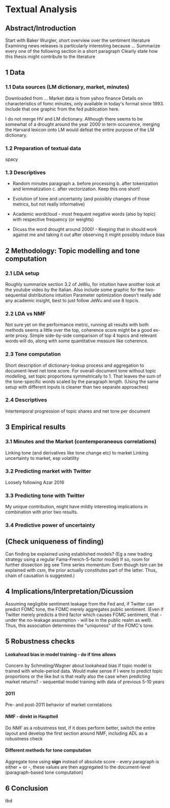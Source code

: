 # Textual Analysis

## Abstract/Introduction

Start with Baker Wurgler, short overview over the sentiment literature
Examining news releases is particularly interesting because ...
Summarize every one of the following section in a short paragraph
Clearly state how this thesis might contribute to the literature

## 1 Data

### 1.1 Data sources (LM dictionary, market, minutes)

Downloaded from …
Market data is from yahoo finance
Details on characteristics of fomc minutes, only available in today's format since 1993. Include that one graphic from the fed publication here.

I do not merge HV and LM dictionary. Although there seems to be somewhat of a drought around the year 2000 in term occurence, merging the Harvard lexicon onto LM would defeat the entire purpose of the LM dictionary.

### 1.2 Preparation of textual data

spacy

### 1.3 Descriptives

- Random minutes paragraph a. before processing b. after tokenization and lemmatization c. after vectorization. Keep this one short!

- Evolution of tone and uncertainty (and possibly changes of those metrics, but not really informative)
- Academic wordcloud - most frequent negative words (also by topic) with respective frequency (or weights)
- Dicuss the word drought around 2000! - Keeping that in should work against me and taking it out after observing it might possibly induce bias

## 2 Methodology: Topic modelling and tone computation

### 2.1 LDA setup

Roughly summarize section 3.2 of JeWu, for intuition have another look at the youtube video by the Italian.
Also include some graphic for the two-sequential distributions intuition
Parameter optimization doesn't really add any academic insight, best to just follow JeWu and use 8 topcis.

### 2.2 LDA vs NMF

Not sure yet on the performance metric, running all results with both methods seems a little over the top, coherence score might be a good ex-ante proxy.
Simple side-by-side comparison of top 4 topics and relevant words will do, along with some quantitative measure like coherence.

### 2.3 Tone computation

Short description of dictionary-lookup process and aggregation to document-level net tone score.
For overall-document tone without topic modelling, set topic proportions symmetrically to 1. That leaves the sum of the tone-specific words scaled by the paragraph length. (Using the same setup with different inputs is cleaner than two separate approaches)

### 2.4 Descriptives

Intertemporal progression of topic shares and net tone per document

## 3 Empirical results

### 3.1 Minutes and the Market (contemporaneous correlations)

Linking tone (and derivatives like tone change etc) to market
Linking uncertainty to market, esp volatility

### 3.2 Predicting market with Twitter

Loosely following Azar 2016

### 3.3 Predicting tone with Twitter

My unique contribution, might have mildly interesting implications in combination with prior two results.

### 3.4 Predictive power of uncertainty

## (Check uniqueness of finding)

Can finding be explained using established models? (Eg a new trading strategy using a regular Fama-French-5-factor model)
If so, room for further dissection (eg see Time series momentum: Even though tsm can be explained with csm, the prior actually constitutes part of the latter. Thus, chain of causation is suggested.)

## 4 Implications/Interpretation/Dicussion

Assuming negligible sentiment leakage from the Fed and, if Twitter can predict FOMC tone, the FOMC merely aggregates public sentiment. (Even if Twitter merely predicts a third factor which causes FOMC sentiment, that - under the no-leakage assumption - will be in the public realm as well). Thus, this association determines the "uniquness" of the FOMC's tone.

## 5 Robustness checks

#### Lookahead bias in model training - do if time allows

Concern by Schmeling/Wagner about lookahead bias if topic model is trained with whole-period data. Would make sense if I were to predict topic proportions or the like but is that really also the case when predicting market returns? - sequential model training with data of previous 5-10 years

#### 2011

Pre- and post-2011 behavior of market correlations

#### NMF - direkt in Hauptteil

Do NMF as a robustness test, if it does perform better, switch the entire layout and develop the first section around NMF, including ADL as a robustness check

#### Different methods for tone computation

Aggregate tone using **sign** instead of absolute score - every paragraph is either + or -, these values are then aggregated to the document-level (paragraph-based tone computation)

## 6 Conclusion

tbd